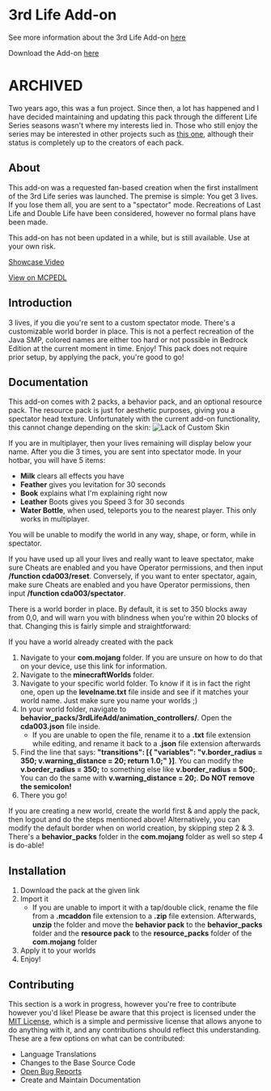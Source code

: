 # 3rd Life Add-on
See more information about the 3rd Life Add-on [here](https://cda94581.github.io/downloads/bps.html#_2021-06-10)

Download the Add-on [here](https://github.com/cda94581/3rd-life-add-on/releases)

# ARCHIVED
Two years ago, this was a fun project. Since then, a lot has happened and I have decided maintaining and updating this pack through the different Life Series seasons wasn't where my interests lied in. Those who still enjoy the series may be interested in other projects such as [this one](https://mcpedl.com/last-life/), although their status is completely up to the creators of each pack.

## About
This add-on was a requested fan-based creation when the first installment of the 3rd Life series was launched. The premise is simple: You get 3 lives. If you lose them all, you are sent to a "spectator" mode. Recreations of Last Life and Double Life have been considered, however no formal plans have been made.

This add-on has not been updated in a while, but is still available. Use at your own risk.

[Showcase Video](https://youtu.be/GYFw8RbT58E)

[View on MCPEDL](https://mcpedl.com/3rd-life-add-on/)

## Introduction
3 lives, if you die you're sent to a custom spectator mode. There's a customizable world border in place. This is not a perfect recreation of the Java SMP, colored names are either too hard or not possible in Bedrock Edition at the current moment in time. Enjoy! This pack does not require prior setup, by applying the pack, you're good to go!

## Documentation
This add-on comes with 2 packs, a behavior pack, and an optional resource pack. The resource pack is just for aesthetic purposes, giving you a spectator head texture. Unfortunately with the current add-on functionality, this cannot change depending on the skin:
![Lack of Custom Skin](https://api.mcpedl.com/storage/submissions/107175/images/3rd-life-addon_2.png)

If you are in multiplayer, then your lives remaining will display below your name. After you die 3 times, you are sent into spectator mode. In your hotbar, you will have 5 items:
- **Milk** clears all effects you have
- **Feather** gives you levitation for 30 seconds
- **Book** explains what I'm explaining right now
- **Leather** Boots gives you Speed 3 for 30 seconds
- **Water Bottle**, when used, teleports you to the nearest player. This only works in multiplayer.

You will be unable to modify the world in any way, shape, or form, while in spectator.

If you have used up all your lives and really want to leave spectator, make sure Cheats are enabled and you have Operator permissions, and then input **/function cda003/reset**. Conversely, if you want to enter spectator, again, make sure Cheats are enabled and you have Operator permissions, then input **/function cda003/spectator**.

There is a world border in place. By default, it is set to 350 blocks away from 0,0, and will warn you with blindness when you're within 20 blocks of that. Changing this is fairly simple and straightforward:

If you have a world already created with the pack
1. Navigate to your **com.mojang** folder. If you are unsure on how to do that on your device, use this link for information.
2. Navigate to the **minecraftWorlds** folder.
3. Navigate to your specific world folder. To know if it is in fact the right one, open up the **levelname.txt** file inside and see if it matches your world name. Just make sure you name your worlds ;)
4. In your world folder, navigate to **behavior\_packs/3rdLifeAdd/animation\_controllers/**. Open the **cda003.json** file inside.
	- If you are unable to open the file, rename it to a **.txt** file extension while editing, and rename it back to a **.json** file extension afterwards
5. Find the line that says: **"transitions": [{ "variables": "v.border\_radius = 350; v.warning\_distance = 20; return 1.0;" }]**. You can modify the **v.border\_radius = 350;** to something else like **v.border\_radius = 500;**. You can do the same with **v.warning\_distance = 20;**. **Do NOT remove the semicolon!**
6. There you go!

If you are creating a new world, create the world first & and apply the pack, then logout and do the steps mentioned above!
Alternatively, you can modify the default border when on world creation, by skipping step 2 & 3. There's a **behavior\_packs** folder in the **com.mojang** folder as well so step 4 is do-able!

## Installation
1. Download the pack at the given link
2. Import it
	- If you are unable to import it with a tap/double click, rename the file from a **.mcaddon** file extension to a **.zip** file extension. Afterwards, **unzip** the folder and move the **behavior pack** to the **behavior\_packs** folder and the **resource pack** to the **resource\_packs** folder of the **com.mojang** folder
3. Apply it to your worlds
4. Enjoy!

## Contributing
This section is a work in progress, however you're free to contribute however you'd like! Please be aware that this project is licensed under the [MIT License](./LICENSE), which is a simple and permissive license that allows anyone to do anything with it, and any contributions should reflect this understanding. These are a few options on what can be contributed:
- Language Translations
- Changes to the Base Source Code
- [Open Bug Reports](https://github.com/cda94581/3rd-life-add-on/issues)
- Create and Maintain Documentation